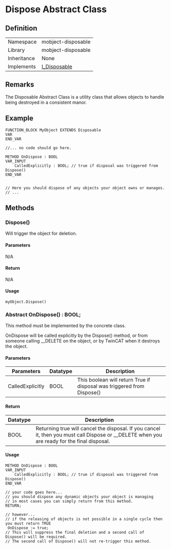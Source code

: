# Dispose Abstract Class

## Definition

|             |                                 |
| ----------- | ------------------------------- |
| Namespace   | mobject-disposable              |
| Library     | mobject-disposable              |
| Inheritance | None                            |
| Implements  | [I_Disposable](i-disposable.md) |

## Remarks

The Disposable Abstract Class is a utility class that allows objects to handle being destroyed in a consistent manor.

## Example

```declaration
FUNCTION_BLOCK MyObject EXTENDS Disposable
VAR
END_VAR
```

```body
//... no code should go here.
```

```declaration
METHOD OnDispose : BOOL
VAR_INPUT
	CalledExplicitly : BOOL; // true if disposal was triggered from Dispose()
END_VAR
```

```body

// Here you should dispose of any objects your object owns or manages.
// ...

```

## Methods

### Dispose()

Will trigger the object for deletion.

#### Parameters

N/A

#### Return

N/A

#### Usage

```example
myObject.Dispose()
```

### Abstract OnDispose() : BOOL;

This method must be implemented by the concrete class.

OnDispose will be called explicitly by the Dispose() method, or from someone calling \_\_DELETE on the object, or by TwinCAT when it destroys the object.

#### Parameters

| Parameters       | Datatype | Description                                                            |
| ---------------- | -------- | ---------------------------------------------------------------------- |
| CalledExplicitly | BOOL     | This boolean will return True if disposal was triggered from Dispose() |

#### Return

| Datatype | Description                                                                                                                                    |
| -------- | ---------------------------------------------------------------------------------------------------------------------------------------------- |
| BOOL     | Returning true will cancel the disposal. If you cancel it, then you must call Dispose or \_\_DELETE when you are ready for the final disposal. |

#### Usage

```declaration
METHOD OnDispose : BOOL
VAR_INPUT
	CalledExplicitly : BOOL; // true if disposal was triggered from Dispose()
END_VAR
```

```body
// your code goes here...
// you should dispose any dynamic objects your object is managing
// in most cases you can simply return from this method.
RETURN;

// however...
// if the releasing of objects is not possible in a single cycle then you must return TRUE
 OnDispose := true;
// This will suppress the final deletion and a second call of Dispose() will be required.
// The second call of Dispose() will not re-trigger this method.
```
